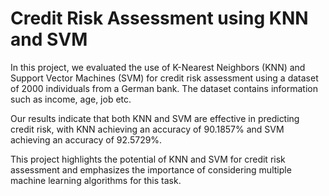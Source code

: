 # Credit Risk Assessment using KNN and SVM
In this project, we evaluated the use of K-Nearest Neighbors (KNN) and Support Vector Machines (SVM) for credit risk assessment using a dataset of 2000 individuals from a German bank. The dataset contains information such as income, age, job etc.

Our results indicate that both KNN and SVM are effective in predicting credit risk, with KNN achieving an accuracy of 90.1857% and SVM achieving an accuracy of 92.5729%.

This project highlights the potential of KNN and SVM for credit risk assessment and emphasizes the importance of considering multiple machine learning algorithms for this task.
